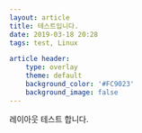 ```yaml
---
layout: article
title: 테스트입니다.
date: 2019-03-18 20:28
tags: test, Linux

article header:
	type: overlay
	theme: default
	background_color: '#FC9023'
	background_image: false
---
```


레이아웃 테스트 합니다.